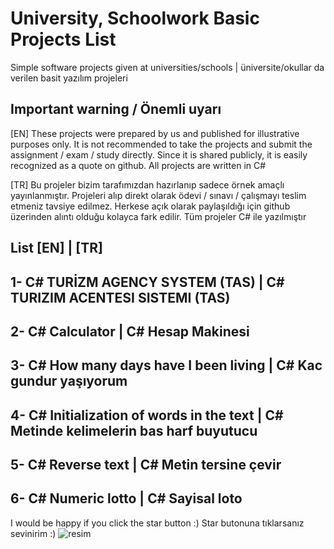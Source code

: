 # University, Schoolwork Basic Projects List
Simple software projects given at universities/schools | üniversite/okullar da verilen basit yazılım projeleri

## Important warning / Önemli uyarı

[EN] These projects were prepared by us and published for illustrative purposes only. It is not recommended to take the projects and submit the assignment / exam / study directly. Since it is shared publicly, it is easily recognized as a quote on github. All projects are written in C#

[TR] Bu projeler bizim tarafımızdan hazırlanıp sadece örnek amaçlı yayınlanmıştır. Projeleri alıp direkt olarak ödevi / sınavı / çalışmayı teslim etmeniz tavsiye edilmez. Herkese açık olarak paylaşıldığı için github üzerinden alıntı olduğu kolayca fark edilir. Tüm projeler C# ile yazılmıştır

## List [EN] | [TR]

## 1- C# TURİZM AGENCY SYSTEM (TAS) | C# TURIZIM ACENTESI SISTEMI (TAS)
## 2- C# Calculator | C# Hesap Makinesi
## 3- C# How many days have I been living | C# Kac gundur yaşıyorum
## 4- C# Initialization of words in the text | C# Metinde kelimelerin bas harf buyutucu
## 5- C# Reverse text | C# Metin tersine çevir
## 6- C# Numeric lotto | C# Sayisal loto 

I would be happy if you click the star button :)
Star butonuna tıklarsanız sevinirim :)
![resim](https://github.com/Reloxe/university_schoolwork_projects/assets/97050615/d6b4b473-1669-42bb-9d46-401613ed833a)


